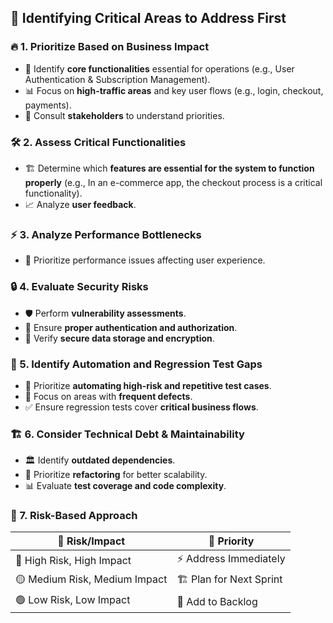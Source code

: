 ## 🚀 Identifying Critical Areas to Address First  

### 🔥 1. Prioritize Based on Business Impact  
- 📌 Identify **core functionalities** essential for operations (e.g., User Authentication & Subscription Management).
- 📊 Focus on **high-traffic areas** and key user flows (e.g., login, checkout, payments).  
- 🤝 Consult **stakeholders** to understand priorities.  

### 🛠️ 2. Assess Critical Functionalities  
- 🏗️ Determine which **features are essential for the system to function properly** (e.g., In an e-commerce app, the checkout process is a critical functionality).
- 📈 Analyze **user feedback**. 

### ⚡ 3. Analyze Performance Bottlenecks  
- 🚀 Prioritize performance issues affecting user experience.  

### 🔒 4. Evaluate Security Risks  
- 🛡️ Perform **vulnerability assessments**.  
- 🔑 Ensure **proper authentication and authorization**.  
- 🔐 Verify **secure data storage and encryption**.  

### 🤖 5. Identify Automation and Regression Test Gaps  
- 🔄 Prioritize **automating high-risk and repetitive test cases**.  
- 📌 Focus on areas with **frequent defects**.  
- ✅ Ensure regression tests cover **critical business flows**.  

### 🏗️ 6. Consider Technical Debt & Maintainability  
- 🏛️ Identify **outdated dependencies**.  
- 🔄 Prioritize **refactoring** for better scalability.  
- 📊 Evaluate **test coverage and code complexity**.  

### 🎯 7. Risk-Based Approach  
| **🛑 Risk/Impact** | **🚀 Priority** |
|-------------------------------|-------------------------|
| 🔴 High Risk, High Impact     | ⚡ Address Immediately   |
| 🟡 Medium Risk, Medium Impact | 🏗️ Plan for Next Sprint  |
| 🟢 Low Risk, Low Impact       | 📌 Add to Backlog        |
